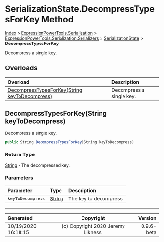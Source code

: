 ﻿# SerializationState.DecompressTypesForKey Method

[Index](../index.md) > [ExpressionPowerTools.Serialization](ExpressionPowerTools.Serialization.a.md) > [ExpressionPowerTools.Serialization.Serializers](ExpressionPowerTools.Serialization.Serializers.n.md) > [SerializationState](ExpressionPowerTools.Serialization.Serializers.SerializationState.cs.md) > **DecompressTypesForKey**

Decompress a single key.

## Overloads

| Overload | Description |
| :-- | :-- |
| [DecompressTypesForKey(String keyToDecompress)](#decompresstypesforkeystring-keytodecompress) | Decompress a single key. |
## DecompressTypesForKey(String keyToDecompress)

Decompress a single key.

```csharp
public String DecompressTypesForKey(String keyToDecompress)
```

### Return Type

 [String](https://docs.microsoft.com/dotnet/api/system.string)  - The decompressed key.

### Parameters

| Parameter | Type | Description |
| :-- | :-- | :-- |
| `keyToDecompress` | [String](https://docs.microsoft.com/dotnet/api/system.string) | The key to decompress. |



---

| Generated | Copyright | Version |
| :-- | :-: | --: |
| 10/19/2020 16:18:15 | (c) Copyright 2020 Jeremy Likness. | 0.9.6-beta |
